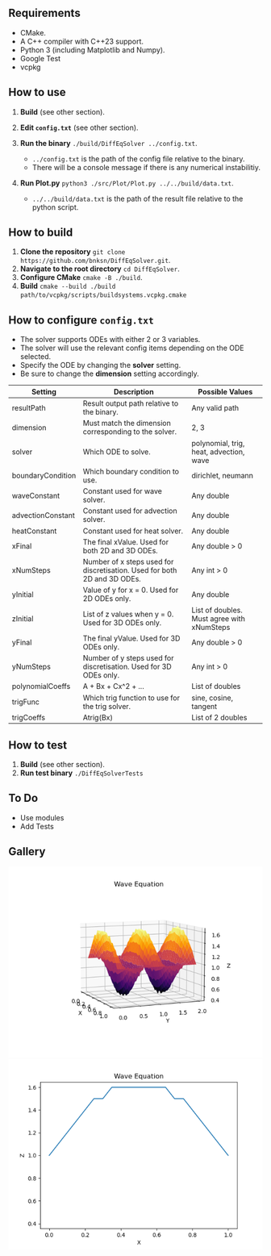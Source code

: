 ## Requirements
- CMake.
- A C++ compiler with C++23 support.
- Python 3 (including Matplotlib and Numpy).
- Google Test
- vcpkg

## How to use
1. **Build** (see other section).
2. **Edit `config.txt`** (see other section).
3. **Run the binary** `./build/DiffEqSolver ../config.txt`.

   - `../config.txt` is the path of the config file relative to the binary.
   - There will be a console message if there is any numerical instabilitiy.

5. **Run Plot.py** `python3 ./src/Plot/Plot.py ../../build/data.txt`.

   - `../../build/data.txt` is the path of the result file relative to the python script. 

## How to build
1. **Clone the repository** `git clone https://github.com/bnksn/DiffEqSolver.git`.
2. **Navigate to the root directory** `cd DiffEqSolver`.
3. **Configure CMake** `cmake -B ./build`.
4. **Build** `cmake --build ./build path/to/vcpkg/scripts/buildsystems.vcpkg.cmake` 

## How to configure `config.txt`
- The solver supports ODEs with either 2 or 3 variables.
- The solver will use the relevant config items depending on the ODE selected.
- Specify the ODE by changing the **solver** setting.
- Be sure to change the **dimension** setting accordingly.

| Setting | Description | Possible Values
|---|---|---|
| resultPath | Result output path relative to the binary. | Any valid path |
| dimension | Must match the dimension corresponding to the solver. | 2, 3 |
| solver | Which ODE to solve. | polynomial, trig, heat, advection, wave |
| boundaryCondition | Which boundary condition to use. | dirichlet, neumann |
| waveConstant | Constant used for wave solver. | Any double |
| advectionConstant | Constant used for advection solver. | Any double |
| heatConstant | Constant used for heat solver. | Any double |
| xFinal | The final xValue. Used for both 2D and 3D ODEs. | Any double > 0 |
| xNumSteps | Number of x steps used for discretisation. Used for both 2D and 3D ODEs. | Any int > 0 |
| yInitial | Value of y for x = 0. Used for 2D ODEs only. | Any double |
| zInitial | List of z values when y = 0. Used for 3D ODEs only. | List of doubles. Must agree with xNumSteps |
| yFinal | The final yValue. Used for 3D ODEs only. | Any double > 0 |
| yNumSteps | Number of y steps used for discretisation. Used for 3D ODEs only. | Any int > 0 |
| polynomialCoeffs | A + Bx + Cx^2 + ... | List of doubles |
| trigFunc | Which trig function to use for the trig solver. | sine, cosine, tangent |
| trigCoeffs | Atrig(Bx) | List of 2 doubles |

## How to test
1. **Build** (see other section).
2. **Run test binary** `./DiffEqSolverTests`

## To Do
- Use modules
- Add Tests

## Gallery
![me](https://github.com/bnksn/DiffEqSolver/blob/main/gallery/wavePlot.png)
![me](https://github.com/bnksn/DiffEqSolver/blob/main/gallery/waveAnim.gif)
